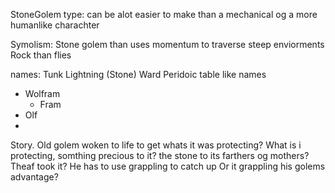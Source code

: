 StoneGolem type:
can be alot easier to make than a mechanical og a more humanlike charachter

Symolism: Stone golem than uses momentum to traverse steep enviorments
	Rock than flies

names: 
Tunk
Lightning
(Stone) Ward
Peridoic table like names 
- Wolfram
	- Fram
- Olf
- 




Story.
Old golem woken to life to get whats it was protecting? What is i protecting, somthing precious to it? the stone to its farthers og mothers?
	Theaf took it? He has to use grappling to catch up
	Or it grappling his golems advantage?